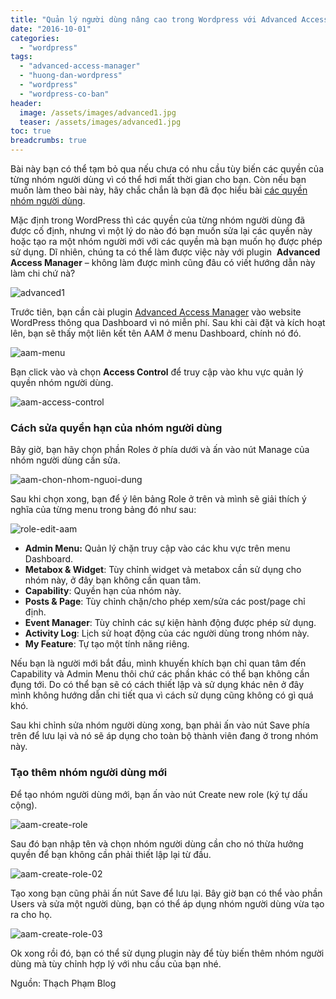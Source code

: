 ```yaml
---
title: "Quản lý người dùng nâng cao trong Wordpress với Advanced Access Manager"
date: "2016-10-01"
categories: 
  - "wordpress"
tags: 
  - "advanced-access-manager"
  - "huong-dan-wordpress"
  - "wordpress"
  - "wordpress-co-ban"
header:
  image: /assets/images/advanced1.jpg
  teaser: /assets/images/advanced1.jpg
toc: true
breadcrumbs: true
---
```


Bài này bạn có thể tạm bỏ qua nếu chưa có nhu cầu tùy biến các quyền của từng nhóm người dùng vì có thể hơi mất thời gian cho bạn. Còn nếu bạn muốn làm theo bài này, hãy chắc chắn là bạn đã đọc hiểu bài [các quyền nhóm người dùng](http://sofsog.com/wordpress/y-nghia-cua-nhom-nguoi-dung-user-role-trong-wordpress "Vai trò của các nhóm người dùng (User Role)").

Mặc định trong WordPress thì các quyền của từng nhóm người dùng đã được cố định, nhưng vì một lý do nào đó bạn muốn sửa lại các quyền này hoặc tạo ra một nhóm người mới với các quyền mà bạn muốn họ được phép sử dụng. Dĩ nhiên, chúng ta có thể làm được việc này với plugin  **Advanced Access Manager** – không làm được mình cũng đâu có viết hướng dẫn này làm chi chứ nà?

![advanced1](/assets/images/advanced1.jpg)

Trước tiên, bạn cần cài plugin [Advanced Access Manager](https://wordpress.org/plugins/advanced-access-manager/) vào website WordPress thông qua Dashboard vì nó miễn phí. Sau khi cài đặt và kích hoạt lên, bạn sẽ thấy một liên kết tên AAM ở menu Dashboard, chính nó đó.

![aam-menu](/assets/images/aam-menu_thumb.jpg "aam-menu")

Bạn click vào và chọn **Access Control** để truy cập vào khu vực quản lý quyền nhóm người dùng.

![aam-access-control](/assets/images/aam-access-control_thumb.jpg "aam-access-control")

### Cách sửa quyền hạn của nhóm người dùng

Bây giờ, bạn hãy chọn phần Roles ở phía dưới và ấn vào nút Manage của nhóm người dùng cần sửa.

![aam-chon-nhom-nguoi-dung](/assets/images/aam-chon-nhom-nguoi-dung_thumb.jpg "aam-chon-nhom-nguoi-dung")

Sau khi chọn xong, bạn để ý lên bảng Role ở trên và mình sẽ giải thích ý nghĩa của từng menu trong bảng đó như sau:

![role-edit-aam](/assets/images/role-edit-aam_thumb.jpg "role-edit-aam")

- **Admin Menu:** Quản lý chặn truy cập vào các khu vực trên menu Dashboard.
- **Metabox & Widget**: Tùy chỉnh widget và metabox cần sử dụng cho nhóm này, ở đây bạn không cần quan tâm.
- **Capability**: Quyền hạn của nhóm này.
- **Posts & Page**: Tùy chỉnh chặn/cho phép xem/sửa các post/page chỉ định.
- **Event Manager**: Tùy chỉnh các sự kiện hành động được phép sử dụng.
- **Activity Log**: Lịch sử hoạt động của các người dùng trong nhóm này.
- **My Feature**: Tự tạo một tính năng riêng.

Nếu bạn là người mới bắt đầu, mình khuyến khích bạn chỉ quan tâm đến Capability và Admin Menu thôi chứ các phần khác có thể bạn không cần đụng tới. Do có thể bạn sẽ có cách thiết lập và sử dụng khác nên ở đây mình không hướng dẫn chi tiết qua vì cách sử dụng cũng không có gì quá khó.

Sau khi chỉnh sửa nhóm người dùng xong, bạn phải ấn vào nút Save phía trên để lưu lại và nó sẽ áp dụng cho toàn bộ thành viên đang ở trong nhóm này.

### Tạo thêm nhóm người dùng mới

Để tạo nhóm người dùng mới, bạn ấn vào nút Create new role (ký tự dấu cộng).

![aam-create-role](/assets/images/aam-create-role_thumb.jpg "aam-create-role")

Sau đó bạn nhập tên và chọn nhóm người dùng cần cho nó thừa hưởng quyền để bạn không cần phải thiết lập lại từ đầu.

![aam-create-role-02](/assets/images/aam-create-role-02_thumb.jpg "aam-create-role-02")

Tạo xong bạn cũng phải ấn nút Save để lưu lại. Bây giờ bạn có thể vào phần Users và sửa một người dùng, bạn có thể áp dụng nhóm người dùng vừa tạo ra cho họ.

![aam-create-role-03](/assets/images/aam-create-role-03_thumb.jpg "aam-create-role-03")

Ok xong rồi đó, bạn có thể sử dụng plugin này để tùy biến thêm nhóm người dùng mà tùy chỉnh hợp lý với nhu cầu của bạn nhé.

Nguồn: Thạch Phạm Blog
